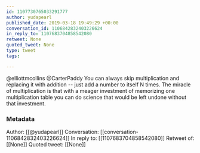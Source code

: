 ```yaml
---
id: 1107730765033291777
author: yudapearl
published_date: 2019-03-18 19:49:29 +00:00
conversation_id: 1106842832403226624
in_reply_to: 1107683704858542080
retweet: None
quoted_tweet: None
type: tweet
tags:

---
```


@elliottmcollins @CarterPaddy You can always skip multiplication and replacing it with addition -- just add a number to itself N times. The miracle of multiplication is that with a meager investment of memorizing one multiplication table you can do science that would be left undone without that investment.

### Metadata

Author: [[@yudapearl]]
Conversation: [[conversation-1106842832403226624]]
In reply to: [[1107683704858542080]]
Retweet of: [[None]]
Quoted tweet: [[None]]
